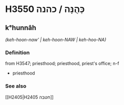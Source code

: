 # H3550 כְּהֻנָּה / כהנה

## kᵉhunnâh

_(keh-hoon-naw' | keh-hoon-NAW | keh-hoo-NA)_

### Definition

from H3547; priesthood; priesthood, priest's office; n-f

- priesthood

### See also

[[H2405|H2405 חטבה]]
